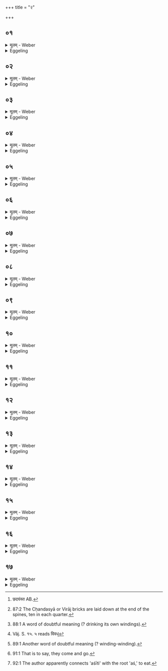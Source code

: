 +++
title = "२"

+++






##  ०१
<details><summary>मूलम् - Weber</summary>

अ᳘थ छन्दॗस्या उ᳘पदधाति॥  
एतद्वै᳘ प्रजा᳘पतिः पाप्म᳘नो मृत्यो᳘र्मुक्त्वा᳘न्नमैछत्त᳘स्मादु हैत᳘दुपतापी व᳘सीयान्भूत्वा᳘न्नमिछति त᳘स्मिन्ना᳘शंसन्ते᳘ ऽन्नमिछति जीविष्यती᳘ति त᳘स्मै देवा᳘ एतद᳘न्नम् प्रा᳘यछन्नेता᳘श्छन्दॗस्याः पश᳘वो वै᳘ छन्दांस्य᳘न्नम् पश᳘वस्ता᳘न्यस्मा अछदयंस्ता᳘नि [^wbr_1] य᳘दस्मा अ᳘छदयंस्त᳘स्माच्छ᳘न्दांसि॥  

[^wbr_1]: छदयंस्त AB.
</details>

<details><summary>Eggeling</summary>

1. He then lays down those Cḥandasyās [^egg_173] (relating to the metres). For Prajāpati, having freed himself from evil, death, asked for food; hence, to this day, a sick man, when he gets better, asks for food; and people have hope for him, thinking, 'He asks for food, he will live.' The gods gave him that food, these (bricks) relating to the metres; for the metres are cattle, and cattle are food. They (the metres) pleased him, and inasmuch as they pleased (cḥand) him they are (called) metres (cḥandas).

[^egg_173]: 87:2 The Cḥandasyā or Virāj bricks are laid down at the end of the spines, ten in each quarter.
</details>


##  ०२
<details><summary>मूलम् - Weber</summary>

ता द᳘श-दशो᳘पदधाति॥  
द᳘शाक्षरा विरा᳘ड्विरा᳘डु कृत्स्नम᳘न्नᳫं स᳘र्वमेॗवास्मिन्नेत᳘त्कृत्स्नम᳘न्नं दधाति सर्व᳘त उ᳘पदधाति सर्व᳘त एॗवास्मिन्नेत᳘त्कृत्स्न᳘मन्नं दधाति॥
</details>

<details><summary>Eggeling</summary>

2. He lays them down by tens,--the Virāj consists of ten syllables, and all food is 'virāj'

 (shining, or ruling): he thus bestows all food on him. On all (four) sides he places them: from all sides he thus bestows food on him.
</details>


##  ०३
<details><summary>मूलम् - Weber</summary>

ए᳘वश्छ᳘न्द इ᳘ति॥  
अयं वै᳘ लोक ए᳘वश्छ᳘न्दो व᳘रिवश्छ᳘न्द इ᳘त्यन्त᳘रिक्षं वै व᳘रिवश्छ᳘न्दः शम्भूश्छ᳘न्द इ᳘ति द्यौर्वै᳘ शम्भूश्छ᳘न्दः परिभूश्छ᳘न्द इ᳘ति दि᳘शो वै᳘ परिभूश्छ᳘न्द आछच्छ᳘न्द इत्य᳘न्नं वा᳘ आछच्छ᳘न्दो म᳘नश्छ᳘न्द इ᳘ति प् रजा᳘पतिर्वै म᳘नश्छ᳘न्दो व्य᳘चश्छ᳘न्द इ᳘त्यसौ वा᳘ आदित्यो व्य᳘चश्छ᳘न्दः॥
</details>

<details><summary>Eggeling</summary>

3. [He lays them down, with, Vāj. S. XV, 4. 5], 'The Course metre,'--the 'course' metre, doubtless, is this (terrestrial) world;--'the Expanse metre,'--the 'expanse' metre, doubtless, is the air; 'the Blissful metre,'--the 'blissful' metre, doubtless, is the sky;--'the Encircler metre,'--the 'encircler' metre, doubtless, is the regions;--'the Vestment metre,'--the 'vestment' metre, doubtless, is food;--'the Mind metre,'--the 'mind' metre, doubtless, is Prajāpati; 'the Extent metre,'--the 'extent' metre, doubtless, is yonder sun.
</details>


##  ०४
<details><summary>मूलम् - Weber</summary>

सि᳘न्धुश्छ᳘न्द इ᳘ति॥  
प्राणो वै सि᳘न्धुश्छ᳘न्दः समुद्रश्छ᳘न्द इ᳘ति म᳘नो वै᳘ समुद्रश्छ᳘न्दः सरिरं छ᳘न्द इ᳘ति वाग्वै᳘ सरिरं छ᳘न्दः ककुप्छ᳘न्द इ᳘ति प्राणो वै᳘ ककुप्छ᳘न्दस्त्रिककुप्छ᳘न्द इ᳘त्युदानो वै᳘ त्रिककुप्छ᳘न्दः काव्यं छ᳘न्द इ᳘ति त्रयी वै᳘ विद्या᳘ काव्यं छ᳘न्दो ऽङ्कुपं छ᳘न्द इत्या᳘पो वा᳘ अङ्कुपं छ᳘न्दो ऽक्ष᳘रपङ्क्तिश्छ᳘न्द इ᳘त्यसौ वै᳘ लोॗको ऽक्ष᳘रपङ्क्तिश्च᳘न्दः पद᳘पङ्क्तिश्छ᳘न्द इ᳘त्ययं वै᳘ लोकः᳘ पद᳘पङ्क्तिश्छ᳘न्दो विष्टार᳘पङ्क्तिश्छ᳘न्द इ᳘ति दि᳘शो वै᳘ विष्टार᳘पङ्क्तिश्छ᳘न्दः क्षुरो भ्र᳘जश्छ᳘न्द इ᳘त्यसौ वा᳘ आदित्यः᳘ क्षुरो भ्र᳘जश्छ᳘न्द आछच्छ᳘न्दः प्रछच्छ᳘न्द इत्य᳘न्नं वा᳘ आछच्छन्दो᳘ ऽन्नम् प्रछच्छ᳘न्दः॥
</details>

<details><summary>Eggeling</summary>

4. 'The Stream metre,'--the 'stream' metre, doubtless, is the breath;--'the Sea metre,'--the 'sea' metre, doubtless, is the mind;--'the Flood metre,'--the 'flood' metre, doubtless, is speech;--'the Kakubh (peak) metre,'--the 'Kakubh' metre, doubtless, is the out (and in)-breathing;--'the Three-peaked metre,'--the 'three-peaked' metre, doubtless, is the up-breathing;--'the Wisdom metre,'--the wisdom' metre, doubtless, is the threefold science;--'the Arikupa metre,'--the 'Arikupa [^egg_174]' metre, doubtless, is the water;--'the Aksharapaṅkti metre,'--the Aksharapaṅkti (row of syllables) metre, doubtless, is yonder (heavenly) world;--'the Padapaṅkti metre,'--the Padapaṅkti (row of words or steps) metre, doubtless, is this (terrestrial) world;--'the Vishṭārapaṅkti metre,'--the Vishṭārapaṅkti (row of expansion) metre, doubtless, is the regions;--'the Bright Razor metre,'--the 'bright

[^egg_174]: 88:1 A word of doubtful meaning (? drinking its own windings).

razor' metre, doubtless, is yonder sun;--'the Vestment metre, the Investment metre,'--the 'vestment' metre, doubtless, is food, and the 'investment' metre is food.
</details>


##  ०५
<details><summary>मूलम् - Weber</summary>

संयच्छ᳘न्द इ᳘ति॥  
रा᳘त्रिर्वै᳘ संयच्छ᳘न्दो वियच्छ᳘न्द इत्य᳘हर्वै᳘ वियच्छ᳘न्दो बृहच्छ᳘न्द इ᳘त्यसौ वै᳘ लोको᳘ बृहच्छ᳘न्दो रथन्तरं छ᳘न्द इ᳘त्ययं वै᳘ लोको᳘ रथन्तरं छ᳘न्दो निकायश्छ᳘न्द इ᳘ति वायुर्वै᳘ निकायश्छ᳘न्दो वि᳘वधश्छ᳘न्द᳘ ᳘[^wbr_2] इ᳘त्यन्त᳘रिक्षं वै वि᳘वधश्छ᳘न्दो गि᳘रश्छ᳘न्द इत्य᳘न्नं वै गि᳘रश्छ᳘न्दो भ्र᳘जश्छ᳘न्द इ᳘त्यग्निर्वै भ्र᳘जश्छ᳘न्दः संस्तुप्छ᳘न्दो ऽनुष्टुप्छ᳘न्द इ᳘ति वा᳘गेव संस्तुप्छ᳘न्दो वा᳘गनुष्टुप्छ᳘न्द ए᳘वस्=छ᳘न्दो व᳘रिवश्छ᳘न्द इ᳘ति त᳘स्योक्तो ब᳘न्धुः॥  

[^wbr_2]: Vâj. S. १५. ५ reads विवध᳘
</details>

<details><summary>Eggeling</summary>

5. 'The Uniting metre,'--the 'uniting' metre, doubtless, is the night;--'the Separating metre,'--the 'separating' metre, doubtless, is the day;--'the Br̥hat metre,'--the 'br̥hat' (great) metre, doubtless, is yonder world;--'the Rathantara metre,'--the 'rathantara' metre, doubtless, is this world;--'the Troop metre,'--the 'troop' metre, doubtless, is the wind;--'the Yoke metre,'--the 'yoke' metre, doubtless, is the air;--'the Devourer metre,'--the 'devourer' metre, doubtless, is food;--'the Bright metre,'--the 'bright' metre, doubtless, is the fire;--'the Saṁstubh metre, the Anushṭubh metre,'--the 'saṁstubh' metre, doubtless, is speech, and the 'anushṭubh' metre is speech;--'the Course metre, the Expanse metre,'--the meaning of this has been explained.
</details>


##  ०६
<details><summary>मूलम् - Weber</summary>

व᳘यश्छ᳘न्द इ᳘ति॥  
अ᳘न्नं वै व᳘यश्छ᳘न्दो वयस्कृच्छ᳘न्द इ᳘त्यग्निर्वै᳘ वयस्कृच्छ᳘न्दो वि᳘ष्पर्धाश्छ᳘न्द इ᳘त्यसौ वै᳘ लोको वि᳘ष्पर्धाश्छ᳘न्दो विशालं छ᳘न्द इ᳘त्ययं᳘ वै᳘ लोको᳘ विशालं छ᳘न्दश्छदिश्छ᳘न्द इ᳘त्यन्त᳘रिक्षं वै᳘ छदिश्छ᳘न्दो दूरोहणं छ᳘न्द इ᳘त्यसौ वा᳘ आदित्यो᳘ दूरोहणं छ᳘न्दस्तन्द्रं छ᳘न्द इ᳘ति पङ्क्तिर्वै᳘ तन्द्रं छ᳘न्दो ऽङ्काङ्कं छ᳘न्द इत्या᳘पो वा᳘ अङ्काङ्कं छ᳘न्दः॥
</details>

<details><summary>Eggeling</summary>

6. 'The Strength metre,'--the 'strength' metre, doubtless, is food;--'the Strength-maker metre,' the 'strength-maker' metre, doubtless, is Agni (the fire);--'the Striver metre,'--the 'striver' metre, doubtless, is yonder world;--'the Ample metre,'--the 'ample' metre, doubtless, is this world;--'the Cover metre,'--the 'cover' metre, doubtless, is the air;--'the Unclimbable metre,'--the 'unclimbable' metre, doubtless, is yonder sun;--'the Slow metre,'--the 'slow' metre, doubtless, is the Paṅkti;--'the Aṅkāṅka metre,'--the 'aṅkāṅka [^egg_175]' metre, doubtless, is water.

[^egg_175]: 89:1 Another word of doubtful meaning (? winding-winding).
</details>


##  ०७
<details><summary>मूलम् - Weber</summary>

तद्याः᳘ पुर᳘स्तादुपद᳘धाति॥  
प्राणस्ता᳘साम् प्रथमा᳘ व्यानो᳘ द्विती᳘योदान᳘स्तृती᳘योदा᳘नश्चतुर्थी᳘ व्यानः᳘ पञ्चमी᳘ प्राणः᳘ षष्ठी᳘ प्राणः᳘ सप्तमी᳘ व्याॗनो ऽष्टॗम्युदानो᳘ नवमी य᳘जमान एवा᳘त्र दशमी स᳘ एष य᳘जमान एत᳘स्यां विराज्य᳘ध्यूढः प्र᳘तिष्ठितः प्राणम᳘य्यामर्वा᳘चीश्च प᳘राचीश्चो᳘पदधाति त᳘स्मादिमे᳘ प्राणा᳘ अर्वा᳘ञ्चश्च प᳘राञ्चश्च॥
</details>

<details><summary>Eggeling</summary>

7. Now of those which he lays down in front, the first is the out (and in)-breathing, the second the through-breathing, the third the up-breathing, the fourth the up-breathing, the fifth the through-breathing, the sixth the out-breathing, the seventh the out-breathing, the eighth the through-breathing, the ninth the up-breathing, and the tenth, in this case, is the Sacrificer himself: this same Sacrificer, being raised and firmly established on this Virāj (brick), made up of breath, lays down (bricks) extending both backward and forward, for the breathings move both backward and forward.
</details>


##  ०८
<details><summary>मूलम् - Weber</summary>

अ᳘थ या᳘ दक्षिणॗतो॥  
ऽग्निस्ता᳘साम् प्रथमा᳘ वायु᳘र्द्विती᳘यादित्य᳘स्तृती᳘यादित्य᳘श्चतुर्थी᳘ वायुः᳘ पञ्चम्य᳘ग्निः᳘ षष्ठ्य᳘ग्निः᳘ सप्तमी᳘ वायु᳘रष्टॗम्यादित्यो᳘ नवमी य᳘जमान एवात्र दशमी स᳘ एष य᳘जमान एत᳘स्यां विराज्य᳘धूढः प्र᳘तिष्ठितो देवताम᳘य्यामर्वा᳘चीश्च प᳘राचीश्चो᳘पदधाति त᳘स्मादेते᳘ देवा᳘ अर्वा᳘ञ्चश्च प᳘राञ्चश्च॥
</details>

<details><summary>Eggeling</summary>

8. And of those on the right (south) side, the first is Agni (fire), the second Vāyu (the wind), the third Āditya (the sun), the fourth Āditya, the fifth Vāyu, the sixth Agni, the seventh Agni, the eighth Vāyu, the ninth Āditya, and the tenth, in this case, is the Sacrificer himself: this same Sacrificer, being raised and firmly established on this Virāj, made up of deities, puts on (bricks) extending both hitherwards and thitherwards, for those gods move both hitherwards and thitherwards.
</details>


##  ०९
<details><summary>मूलम् - Weber</summary>

अ᳘थ याः᳘ पश्चा᳘त्॥  
अयं᳘ लोकस्ता᳘साम् प्रथॗमान्त᳘रिक्षं द्विती᳘या द्यौ᳘स्तृती᳘या द्यौ᳘श्चतुर्थ्यन्त᳘रिक्षम् पञ्चम्य᳘यं᳘ लोकः᳘ षष्ठ्य᳘यं᳘ लोकः᳘ सप्तम्य᳘न्त᳘रिक्षमष्टमी द्यौ᳘र्नवमी य᳘जमान एवा᳘त्र दशमी स᳘ एष य᳘जमान एत᳘स्यां विराज्य᳘ध्यूढः प्र᳘तिष्ठितो लोकम᳘य्यामर्वा᳘चीश्च प᳘राचीश्चो᳘पदधाति त᳘स्मादिमे᳘ लोका᳘ अर्वा᳘ञ्चश्च प᳘राञ्चश्च॥
</details>

<details><summary>Eggeling</summary>

9. And of those behind, the first is this (terrestrial) world, the second the air, the third the sky, the fourth the sky, the fifth the air, the sixth this world, the seventh this world, the eighth the air, the ninth the sky, and the tenth, in this case, is the Sacrificer himself: this same Sacrificer, being raised and firmly established on that Virāj made up of the worlds, lays down (bricks) extending both hitherwards and thitherwards;--whence these worlds extend both hitherwards and thitherwards.
</details>


##  १०
<details><summary>मूलम् - Weber</summary>

अ᳘थ या उत्तरतः᳟॥  
ग्रीष्मस्ता᳘साम् प्रथमा᳘ वर्षा᳘ द्विती᳘या हेमन्त᳘स्तृती᳘या हेमन्त᳘श्चतुर्थी᳘ वर्षाः᳘ पञ्चमी᳘ ग्रीष्मः᳘ षष्ठी᳘ ग्रीष्मः᳘ सप्तमी᳘ वर्षा᳘ अष्टमी᳘ हेमन्तो᳘ नवमी य᳘जमान एवा᳘त्र दशमी स᳘ एष य᳘जमान एत᳘स्यां विराज्य᳘ध्यूढः प्र᳘तिष्ठित ऋतुम᳘य्यामर्वा᳘चीश्च प᳘राचीश्चो᳘पदधाति त᳘स्मादेत᳘ ऋत᳘वो ऽर्वा᳘ञ्चश्च प᳘राञ्चश्च॥
</details>

<details><summary>Eggeling</summary>

10. And of those on the left (north) side, the first is the summer, the second the rainy season, the

third the winter, the fourth the winter, the fifth the rainy season, the sixth the summer, the seventh the summer, the eighth the rainy season, the ninth the winter, and the tenth, in this case, is the Sacrificer himself: this same Sacrificer, being raised and firmly established on that Virāj, made up of the seasons, lays down (bricks) extending both hitherwards and thitherwards;--whence those seasons move both hitherwards and thitherwards [^egg_176].

[^egg_176]: 91:1 That is to say, they come and go.
</details>


##  ११
<details><summary>मूलम् - Weber</summary>

अ᳘थ पु᳘नरेव᳟॥  
याः᳘ पुर᳘स्तादुपद᳘धाति प्राणास्ते ता द᳘श भवन्ति द᳘श वै᳘ प्राणाः᳘ पूर्वार्ध उ᳘पदधाति पुर᳘स्ताॗद्धीमे᳘ प्राणाः᳟॥
</details>

<details><summary>Eggeling</summary>

11. And, again, those which he lays down in front are the vital airs. There are ten of them, for there are ten vital airs. He places them in the front part, for these vital airs are in the front part.
</details>


##  १२
<details><summary>मूलम् - Weber</summary>

अ᳘थ या᳘ दक्षिणतः᳟॥  
एतास्ता᳘ देव᳘ता अग्नि᳘श्च पृथिवी᳘ च वायु᳘श्चान्त᳘रिक्षं चादित्य᳘श्च द्यौ᳘श्च चन्द्र᳘माश्च न᳘क्षत्राणि चा᳘न्नं चा᳘पश्च॥
</details>

<details><summary>Eggeling</summary>

12. And those on the right (south) side are the deities,--Agni, the Earth, Vāyu, the Air, Āditya, the Sky, Candra (the moon), the Stars, Food, and Water.
</details>


##  १३
<details><summary>मूलम् - Weber</summary>

अ᳘थ याः᳘ पश्चा᳘त्॥  
दि᳘शस्ताश्च᳘तस्रो दि᳘शश्च᳘तस्रो ऽवान्तरदि᳘श ऊर्ध्वा᳘ चेयं᳘ च॥
</details>

<details><summary>Eggeling</summary>

13. And those behind are the regions (quarters),--four regions, four intermediate regions, the upper region, and this (earth).
</details>


##  १४
<details><summary>मूलम् - Weber</summary>

अ᳘थ या᳘ उत्तरतः᳟॥  
मा᳘सास्ते वा᳘सन्तिकौ द्वौ ग्रै᳘ष्मौ द्वौ वा᳘र्षिकौ द्वौ᳘ शारदौ द्वौ है᳘मन्तिकौ द्वौ᳟॥
</details>

<details><summary>Eggeling</summary>

14. And those on the left (north) side are the months,--two spring-months, two summer-months, two months of the rainy season, two autumn-months, and two winter-months.
</details>


##  १५
<details><summary>मूलम् - Weber</summary>

अ᳘थ पु᳘नरेव᳟॥  
या᳘ प्रथमा᳘ दश᳘दयᳫं स᳘ लोको या᳘ द्विती᳘यान्त᳘रिक्षं तद्या᳘ तृती᳘या द्यौःॗ सेम᳘मेव᳘ लोक᳘म् प्रथम᳘या दशता᳘रोहन्नन्त᳘रिक्षं द्विती᳘यया दि᳘वं तृती᳘यया त᳘थैॗवैतद्य᳘जमान इम᳘मेव᳘ लोक᳘म् प्रथम᳘या दश᳘ता रो᳘हत्यन्त᳘रिक्षं द्विती᳘यया दि᳘वं तृती᳘यया॥
</details>

<details><summary>Eggeling</summary>

15. And, again, the first ten are this (terrestrial) world, the second the air, the third the sky. By the first set of ten they (the gods) ascended this (earth), by the second the air, by the third the sky; and in like manner does the Sacrificer now, by the first set of ten, ascend this (earth), by the second the air, and by the third the sky.
</details>


##  १६
<details><summary>मूलम् - Weber</summary>

स स प᳘राङिव रो᳘हः॥  
इय᳘मु वै᳘ प्रतिष्ठा ते᳘ देवा᳘ इमा᳘म् प्रतिष्ठा᳘मभिप्रत्या᳘यंस्त᳘थैॗवैतद्य᳘जमान इमा᳘म् प्रतिष्ठा᳘मभिप्रत्यैत्य᳘थॗ योत्तमा᳘ दश᳘दयᳫं स᳘ लोकस्त᳘स्माद्य᳘थैव᳘ प्रथमा᳘यै दश᳘तः प्र᳘भृतिरेव᳘मुत्तमा᳘यै समाॗनᳫं ह्येतद्य᳘देते᳘ दश᳘तावय᳘मेव᳘ लोकः᳟॥
</details>

<details><summary>Eggeling</summary>

16. This, then, is, as it were, an ascent away from

here; but this (earth) is the foundation: the gods came back to this (earth), the foundation; and in like manner does the Sacrificer now come back to this (earth), the foundation. And that last set of ten is this world: hence, even as (takes place) that start from the first set of ten, so from the last; for this is the same,--those two sets of ten (the first and last) are this (terrestrial) world.
</details>


##  १७
<details><summary>मूलम् - Weber</summary>

ता वा᳘ एताः᳟॥  
चत्वारिंशदि᳘ष्टकाश्चत्वारिंशद्य᳘जूंषि त᳘दशीतिर᳘न्नमशीतिस्तद्य᳘द्यदेतदा᳘ह त᳘दस्मा अ᳘न्नमशीतिं᳘ कृत्वा प्र᳘यछति ते᳘नैनम् प्रीणाति॥
</details>
<details><summary>Eggeling</summary>

17. Now these are forty bricks and forty formulas,--that makes eighty, and eighty (aśīti) means food [^egg_177]: thus whatever he now says that he makes to be food, aśīti, and gives it him, and thereby gratifies him (Agni).

[^egg_177]: 92:1 The author apparently connects 'aśīti' with the root 'aś,' to eat.
</details>

